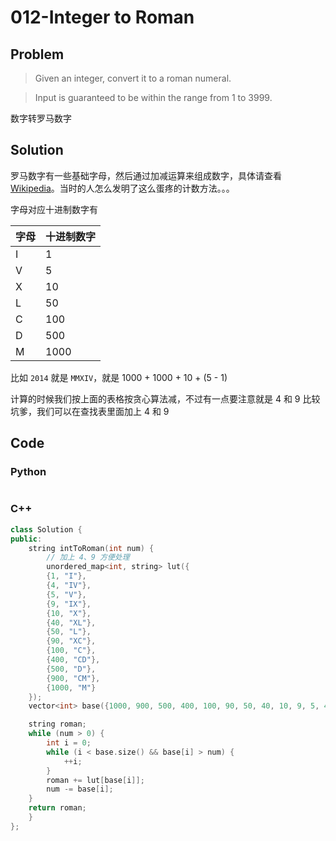 # 012-Integer to Roman

## Problem

> Given an integer, convert it to a roman numeral.

> Input is guaranteed to be within the range from 1 to 3999.

数字转罗马数字

## Solution

罗马数字有一些基础字母，然后通过加减运算来组成数字，具体请查看 [Wikipedia](http://en.wikipedia.org/wiki/Roman_numerals)。当时的人怎么发明了这么蛋疼的计数方法。。。

字母对应十进制数字有

| 字母 | 十进制数字 |
| :--- | :------- |
| I    | 1        |
| V    | 5        |
| X    | 10       |
| L    | 50       |
| C    | 100      |
| D    | 500      |
| M    | 1000     |

比如 `2014` 就是 `MMXIV`，就是 1000 + 1000 + 10 + (5 - 1)

计算的时候我们按上面的表格按贪心算法减，不过有一点要注意就是 4 和 9 比较坑爹，我们可以在查找表里面加上 4 和 9

## Code

### Python

```python

```

### C++

```cpp
class Solution {
public:
    string intToRoman(int num) {
        // 加上 4、9 方便处理
        unordered_map<int, string> lut({
		{1, "I"},
		{4, "IV"},
		{5, "V"},
		{9, "IX"},
		{10, "X"},
		{40, "XL"},
		{50, "L"},
		{90, "XC"},
		{100, "C"},
		{400, "CD"},
		{500, "D"},
		{900, "CM"},
		{1000, "M"}
	});
	vector<int> base({1000, 900, 500, 400, 100, 90, 50, 40, 10, 9, 5, 4, 1});

	string roman;
	while (num > 0) {
		int i = 0;
		while (i < base.size() && base[i] > num) {
			++i;
		}
		roman += lut[base[i]];
		num -= base[i];
	}
	return roman;
    }
};
```
